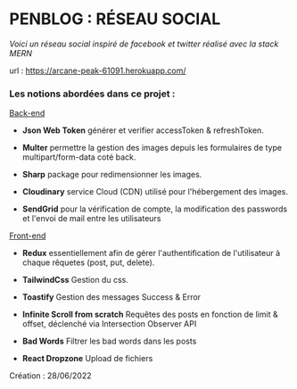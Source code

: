 # PENBLOG : RÉSEAU SOCIAL

_Voici un réseau social inspiré de facebook et twitter réalisé avec la stack MERN_

url : https://arcane-peak-61091.herokuapp.com/

### Les notions abordées dans ce projet :

<ins>Back-end</ins>
* **Json Web Token** générer et verifier accessToken & refreshToken.

* **Multer** permettre la gestion des images depuis les formulaires de type multipart/form-data coté back.

* **Sharp** package pour redimensionner les images.

* **Cloudinary** service Cloud (CDN) utilisé pour l'hébergement des images.

* **SendGrid** pour la vérification de compte, la modification des passwords et l'envoi de mail entre les utilisateurs 

<ins>Front-end</ins>

* **Redux** essentiellement afin de gérer l'authentification de l'utilisateur à chaque rêquetes (post, put, delete).

* **TailwindCss** Gestion du css.

* **Toastify** Gestion des messages Success & Error

* **Infinite Scroll from scratch** Requêtes des posts en fonction de limit & offset, déclenché via Intersection Observer API 

* **Bad Words** Filtrer les bad words dans les posts

* **React Dropzone** Upload de fichiers


Création : 28/06/2022